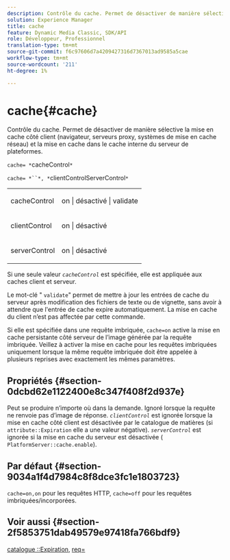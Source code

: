 ```yaml
---
description: Contrôle du cache. Permet de désactiver de manière sélective la mise en cache côté client (navigateur, serveurs proxy, systèmes de mise en cache réseau) et la mise en cache dans le cache interne du serveur de plateformes.
solution: Experience Manager
title: cache
feature: Dynamic Media Classic, SDK/API
role: Développeur, Professionnel
translation-type: tm+mt
source-git-commit: f6c97606d7a4209427316d7367013ad9585a5cae
workflow-type: tm+mt
source-wordcount: '211'
ht-degree: 1%

---
```



# cache{#cache}

Contrôle du cache. Permet de désactiver de manière sélective la mise en cache côté client (navigateur, serveurs proxy, systèmes de mise en cache réseau) et la mise en cache dans le cache interne du serveur de plateformes.

`cache= *`cacheControl`*`

`cache= *``*, *`clientControlServerControl`*`

<table id="simpletable_CBB5DFBD48B444A4AA806B11299BC43E"> 
 <tr class="strow"> 
  <td class="stentry"> <p><span class="varname"> cacheControl</span> </p> </td> 
  <td class="stentry"> <p>on | désactivé | validate </p></td> 
 </tr> 
 <tr class="strow"> 
  <td class="stentry"> <p><span class="varname"> clientControl  </span> </p> </td> 
  <td class="stentry"> <p>on | désactivé </p></td> 
 </tr> 
 <tr class="strow"> 
  <td class="stentry"> <p><span class="varname"> serverControl  </span> </p></td> 
  <td class="stentry"> <p>on | désactivé </p></td> 
 </tr> 
</table>

Si une seule valeur *`cacheControl`* est spécifiée, elle est appliquée aux caches client et serveur.

Le mot-clé &quot; `validate`&quot; permet de mettre à jour les entrées de cache du serveur après modification des fichiers de texte ou de vignette, sans avoir à attendre que l&#39;entrée de cache expire automatiquement. La mise en cache du client n’est pas affectée par cette commande.

Si elle est spécifiée dans une requête imbriquée, `cache=on` active la mise en cache persistante côté serveur de l’image générée par la requête imbriquée. Veillez à activer la mise en cache pour les requêtes imbriquées uniquement lorsque la même requête imbriquée doit être appelée à plusieurs reprises avec exactement les mêmes paramètres.

## Propriétés {#section-0dcbd62e1122400e8c347f408f2d937e}

Peut se produire n’importe où dans la demande. Ignoré lorsque la requête ne renvoie pas d’image de réponse. *`clientControl`* est ignorée lorsque la mise en cache côté client est désactivée par le catalogue de matières (si  `attribute::Expiration` elle a une valeur négative). *`serverControl`* est ignorée si la mise en cache du serveur est désactivée (  `PlatformServer::cache.enable`).

## Par défaut {#section-9034a1f4d7984c8f8dce3fc1e1803723}

`cache=on,on` pour les requêtes HTTP,  `cache=off` pour les requêtes imbriquées/incorporées.

## Voir aussi {#section-2f5853751dab49579e97418fa766bdf9}

[catalogue ::Expiration](../../../../../ir-api/material-cat/image-rendering-api-ref/c-ir-material-catalog/c-ir-material-data-reference/r-ir-expiration-dataref.md#reference-5e93943abff54c93bf85aae3b911a3ce),  [req=](../../../../../ir-api/http-protocol/image-rendering-api-ref/c-ir-http-protocol-ref/c-ir-http-protocol-command-reference/r-ir-req.md#reference-792b1a663fb64261bd2de2a209b847fb)
